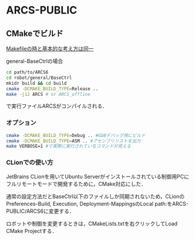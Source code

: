 # ARCS-PUBLIC

## CMakeでビルド

[Makefileの時と基本的な考え方は同一](http://www.sidewarehouse.net/arcs6/index.html)

general-BaseCtrlの場合

```bash
cd path/to/ARCS6
cd robot/general/BaseCtrl
mkidr build && cd build
cmake -DCMAKE_BUILD_TYPE=Release ..
make -j12 ARCS # or ARCS_offline
```

で実行ファイルARCSがコンパイルされる．

### オプション

```bash
cmake -DCMAKE_BUILD_TYPE=Debug .. #GDBデバッグ用にビルド
cmake -DCMAKE_BUILD_TYPE=ASM .. #アセンブリリストを出力
make VERBOSE=1 #で実際に実行されているコマンドが見える
```

### CLionでの使い方

JetBrains CLionを用いてUbuntu Serverがインストールされている制御用PCにフルリモートモードで開発するために，CMake対応にした．

通常の設定方法だとBaseCtrl以下のファイルしか同期されないため，CLionのPreferences-Build, Execution, Deployment-MappingsのLocal path:をARCS-PUBLIC/ARCS6に変更する．

ロボットや制御を変更するときは，CMakeLists.txtを右クリックしてLoad CMake Projectする．

